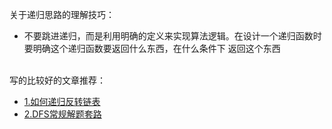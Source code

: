关于递归思路的理解技巧：
- 不要跳进递归，而是利用明确的定义来实现算法逻辑。在设计一个递归函数时要明确这个递归函数要返回什么东西，在什么条件下
       返回这个东西
       
\
写的比较好的文章推荐：
- [1.如何递归反转链表](https://zhuanlan.zhihu.com/p/86745433)
- [2.DFS常规解题套路](https://blog.csdn.net/sinat_37380158/article/details/106866970)
